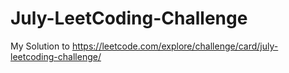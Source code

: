 # July-LeetCoding-Challenge
My Solution to https://leetcode.com/explore/challenge/card/july-leetcoding-challenge/
